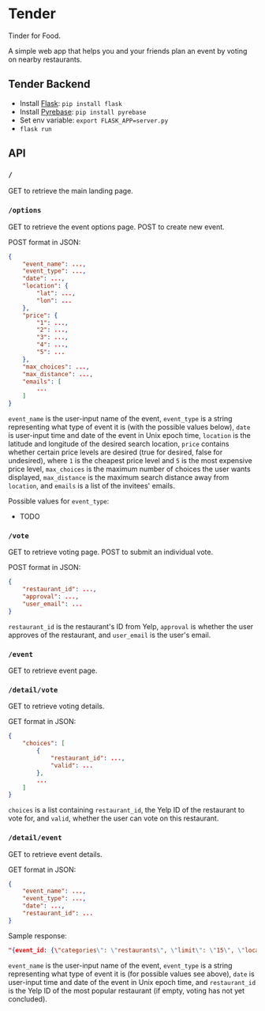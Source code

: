 # Tender

Tinder for Food.

A simple web app that helps you and your friends plan an event by voting on nearby restaurants.

## Tender Backend

* Install [Flask](http://flask.pocoo.org): `pip install flask`
* Install [Pyrebase](https://github.com/thisbejim/Pyrebase): `pip install pyrebase`
* Set env variable: `export FLASK_APP=server.py`
* `flask run`

## API

### `/`

GET to retrieve the main landing page.

### `/options`

GET to retrieve the event options page.
POST to create new event.

POST format in JSON:
```JSON
{
    "event_name": ...,
    "event_type": ...,
    "date": ...,
    "location": {
        "lat": ...,
        "lon": ...
    },
    "price": {
        "1": ...,
        "2": ...,
        "3": ...,
        "4": ...,
        "5": ...
    },
    "max_choices": ...,
    "max_distance": ...,
    "emails": [
        ...
    ]
}
```
`event_name` is the user-input name of the event,
`event_type` is a string representing what type of event it is (with the possible values below),
`date` is user-input time and date of the event in Unix epoch time,
`location` is the latitude and longitude of the desired search location,
`price` contains whether certain price levels are desired (true for desired, false for undesired),
where `1` is the cheapest price level and `5` is the most expensive price level,
`max_choices` is the maximum number of choices the user wants displayed,
`max_distance` is the maximum search distance away from `location`,
and `emails` is a list of the invitees' emails.

Possible values for `event_type`:
* TODO

### `/vote`

GET to retrieve voting page.
POST to submit an individual vote.

POST format in JSON:
```JSON
{
    "restaurant_id": ...,
    "approval": ...,
    "user_email": ...
}
```
`restaurant_id` is the restaurant's ID from Yelp,
`approval` is whether the user approves of the restaurant,
and `user_email` is the user's email.

### `/event`

GET to retrieve event page.

### `/detail/vote`

GET to retrieve voting details.

GET format in JSON:
```JSON
{
    "choices": [
        {
            "restaurant_id": ...,
            "valid": ...
        },
        ...
    ]
}
```
`choices` is a list containing
`restaurant_id`, the Yelp ID of the restaurant to vote for,
and `valid`, whether the user can vote on this restaurant.

### `/detail/event`

GET to retrieve event details.

GET format in JSON:
```JSON
{
    "event_name": ...,
    "event_type": ...,
    "date": ...,
    "restaurant_id": ...
}
```

Sample response:
```JSON
"{event_id: {\"categories\": \"restaurants\", \"limit\": \"15\", \"location\": \"UBC, Vancouver, British Columbia\", \"open_at\": \"1515918240\", \"price\": \"2,3,4\", \"radius\": \"10000\", \"restaurants\": {\"baru-latino-vancouver\": {\"votes\": 0}, \"blue-martini-jazz-cafe-vancouver\": {\"votes\": 5}, \"corduroy-vancouver\": {\"votes\": 0}, \"darbys-pub-vancouver\": {\"votes\": 0}, \"elwoods-vancouver\": {\"votes\": 0}, \"local-public-eatery-vancouver-3\": {\"votes\": 0}, \"lucky-taco-vancouver-2\": {\"votes\": 0}, \"mahony-and-sons-vancouver-4\": {\"votes\": 0}, \"the-cove-neighbourhood-pub-vancouver\": {\"votes\": 0}, \"the-dunbar-public-house-vancouver\": {\"votes\": 0}, \"the-ellis-vancouver-2\": {\"votes\": 0}, \"the-kitchen-table-vancouver\": {\"votes\": 0}, \"the-naam-vancouver-2\": {\"votes\": 0}, \"the-wolf-and-hound-vancouver\": {\"votes\": 0}, \"yaggers-vancouver-3\": {\"votes\": 0}}, \"winner\": \"blue-martini-jazz-cafe-vancouver\"}}"
```
`event_name` is the user-input name of the event,
`event_type` is a string representing what type of event it is (for possible values see above),
`date` is user-input time and date of the event in Unix epoch time,
and `restaurant_id` is the Yelp ID of the most popular restaurant (if empty, voting has not yet concluded).
